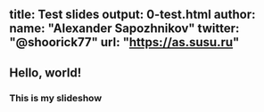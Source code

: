 title: Test slides
output: 0-test.html
author:
  name: "Alexander Sapozhnikov"
  twitter: "@shoorick77"
  url: "https://as.susu.ru"
--
## Hello, world!
### This is my slideshow
